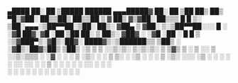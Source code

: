 
  ▄████  ██░ ██  ▒█████    ██████ ▄▄▄█████▓ ██░ ██ ▒██   ██▒
 ██▒ ▀█▒▓██░ ██▒▒██▒  ██▒▒██    ▒ ▓  ██▒ ▓▒▓██░ ██▒▒▒ █ █ ▒░
▒██░▄▄▄░▒██▀▀██░▒██░  ██▒░ ▓██▄   ▒ ▓██░ ▒░▒██▀▀██░░░  █   ░
░▓█  ██▓░▓█ ░██ ▒██   ██░  ▒   ██▒░ ▓██▓ ░ ░▓█ ░██  ░ █ █ ▒ 
░▒▓███▀▒░▓█▒░██▓░ ████▓▒░▒██████▒▒  ▒██▒ ░ ░▓█▒░██▓▒██▒ ▒██▒
 ░▒   ▒  ▒ ░░▒░▒░ ▒░▒░▒░ ▒ ▒▓▒ ▒ ░  ▒ ░░    ▒ ░░▒░▒▒▒ ░ ░▓ ░
  ░   ░  ▒ ░▒░ ░  ░ ▒ ▒░ ░ ░▒  ░ ░    ░     ▒ ░▒░ ░░░   ░▒ ░
░ ░   ░  ░  ░░ ░░ ░ ░ ▒  ░  ░  ░    ░       ░  ░░ ░ ░    ░  
      ░  ░  ░  ░    ░ ░        ░            ░  ░  ░ ░    ░  
                                                            
